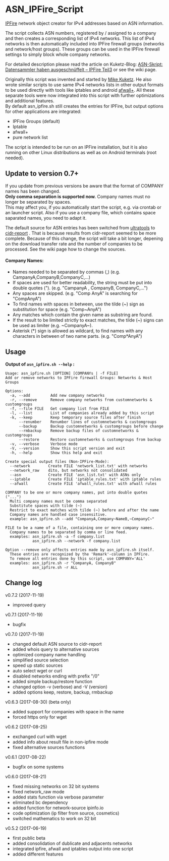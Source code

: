# ASN_IPFire_Script
 
[IPFire](www.ipfire.org) network object creator for IPv4 addresses based on ASN information.


The script collects ASN numbers, registered by / assigned to a company and then creates a corresponding list of IPv4 networks. This list of IPv4 networks is then automatically included into IPFire firewall groups (networks and network/host groups). These groups can be used in the IPFire firewall settings to simply block whole company networks.

For detailed description please read the article on Kuketz-Blog: [ASN-Skript: Datensammler haben ausgeschnüffelt – IPFire Teil3](https://www.kuketz-blog.de/asn-skript-datensammler-haben-ausgeschnueffelt-ipfire-teil3/)
or see the wiki page.

Originally this script was invented and started by [Mike Kuketz](www.kuketz-blog.de). He also wrote similar scripts to use same IPv4 networks lists in other output formats to be used directly with tools like iptables and android [afwall+](https://github.com/ukanth/afwall).
All these separate tools were now integrated into this script with further optimizations and additional features.  
By default asn_ipfire.sh still creates the entries for IPFire, but output options for other applications are integrated: 
- IPFire Groups (default)
- Iptable 
- afwall+
- pure network list

The script is intended to be run on an IPFire installation, but it is also running on other Linux distributions as well as on Android terminals (root needed).

## Update to version 0.7+
If you update from previous versions be aware that the format of COMPANY names has been changed.   
**Only comma separation is supported now.** Company names must no longer be separated by spaces.   
This may affect you, if you automatically start the script, e.g. via crontab or an launcher script. Also if you use a company file, which contains space saparated names, you need to adapt it.  

The default source for ASN entries has been switched from [ultratools](https://www.ultratools.com) to [cidr-report](https://www.cidr-report.org/) . That is because results from cidr-report seemed to be more complete. Because of this change, the script will take a bit longer, depening on the download transfer rate and the number of companies to be processed. See the wiki page how to change the sources.
 


#### Company Names:
- Names needed to be separated by commas (,) (e.g. CampanyA,CompanyB,CompanyC,...)
- If spaces are used for better readability, the string must be put into double quotes ("). (e.g. "CampanyA , CompanyB, CompanyC,...") 
- Any spaces are skipped. (e.g. "Comp AnyA" is searching for "CompAnyA")
- To find names with spaces in between, use the tilde (~) sign as substitution for space (e.g. "Comp~AnyA")
- Any matches which contain the given name as substring are found.
- If the result to be limited strictly to exact matches, the tilde (~) signs can be used as limiter (e.g. ~CompanyA~). 
- Asterisk (\*) sign is allowed as wildcard, to find names with any characters in between of two name parts. (e.g. "Comp*AnyA")

## Usage
**Output of `asn_ipfire.sh --help` :**
```
Usage: asn_ipfire.sh [OPTION] [COMPANYs | -f FILE]
Add or remove networks to IPFire firewall Groups: Networks & Host Groups

Options:
  -a, --add         Add new company networks
  -r, --remove      Remove company networks from customnetworks & customgroups
  -f, --file FILE   Get company list from FILE
  -l, --list        List of companies already added by this script
  -k, --keep        Keep temporary source files after finish
      --renumber    Renumber lines of customnetworks & customgroups
      --backup      Backup customnetworks & customgroups before change
      --rmbackup    Remove backup files of customnetworks & customgroups
      --restore     Restore customnetworks & customgroups from backup
  -v, --verbose     Verbose mode
  -V, --version     Show this script version and exit
  -h, --help        Show this help and exit

Create special output files (Non-IPFire-Mode):
  --network        Create FILE 'network_list.txt' with networks
  --network_raw    dito, but networks not consolidated
  --asn            Create FILE 'asn_list.txt' with ASNs only
  --iptable        Create FILE 'iptable_rules.txt' with iptable rules
  --afwall         Create FILE 'afwall_rules.txt' with afwall rules

COMPANY to be one or more company names, put into double quotes ("...")
  Multi company names must be comma separated
  Substitute spaces with tilde (~)
  Restrict to exact matches with tilde (~) before and after the name
  Company names are handled case insensitive.
  example: asn_ipfire.sh --add "CompanyA,Company~NameB,~CompanyC~" 

FILE to be a name of a file, containing one or more company names.
  Company names to be separated by comma or line feed.
  examples: asn_ipfire.sh -a -f company.list 
            asn_ipfire.sh --network -f company.list 

Option --remove only affects entries made by asn_ipfire.sh itself.
  These entries are recognized by the 'Remark'-column in IPFire.
  To remove all entries done by this script, use COMPANY='ALL' 
  examples: asn_ipfire.sh -r "CompanyA, CompanyB" 
            asn_ipfire.sh -r ALL
```


## Change log

v0.7.2 (2017-11-19)
- improved query

v0.7.1 (2017-11-19)
- bugfix

v0.7.0 (2017-11-19)
- changed default ASN source to cidr-report
- added whois query to alternative sources
- optimized company name handling
- simplified source selection
- speed up static sources
- auto select wget or curl
- disabled networks ending with prefix "/0"
- added simple backup/restore function 
- changed option -v (verbose) and -V (version)
- added options keep, restore, backup, rmbackup 

v0.6.3 (2017-08-30) (beta only)
- added support for companies with space in the name
- forced https only for wget

v0.6.2 (2017-08-25)
- exchanged curl with wget
- added info about result file in non-ipfire mode
- fixed alternative sources functions

v0.6.1 (2017-08-22)
- bugfix on some systems

v0.6.0 (2017-08-21)
- fixed missing networks on 32 bit systems
- fixed network_raw mode
- added stats function via verbose parameter 
- eliminated bc dependency
- added function for network-source ipinfo.io
- code optimization (ip filter from source, cosmetics)
- switched mathematics to work on 32 bit

v0.5.2 (2017-06-19)
- first public beta
- added consolidation of dublicate and adjacents networks
- integrated ipfire, afwall and iptables output into one script
- added different features
